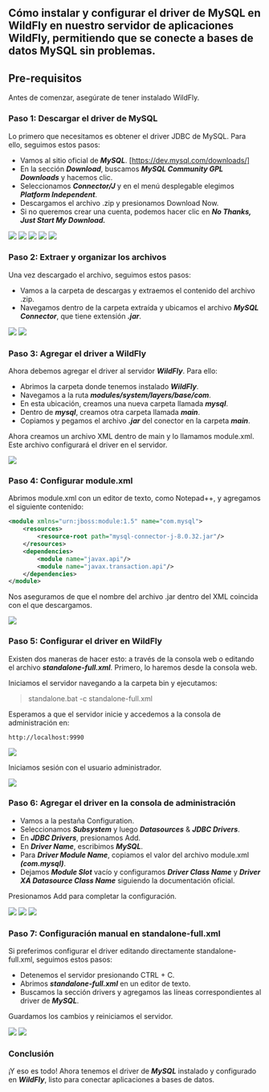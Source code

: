 ## Cómo instalar y configurar el driver de MySQL en WildFly en nuestro servidor de aplicaciones WildFly, permitiendo que se conecte a bases de datos MySQL sin problemas.

## Pre-requisitos
Antes de comenzar, asegúrate de tener instalado WildFly.

### Paso 1: Descargar el driver de MySQL
Lo primero que necesitamos es obtener el driver JDBC de MySQL. Para ello, seguimos estos pasos:

- Vamos al sitio oficial de ***MySQL***. [https://dev.mysql.com/downloads/]
- En la sección ***Download***, buscamos ***MySQL Community GPL Downloads*** y hacemos clic.
- Seleccionamos ***Connector/J*** y en el menú desplegable elegimos ***Platform Independent***.
- Descargamos el archivo .zip y presionamos Download Now.
- Si no queremos crear una cuenta, podemos hacer clic en ***No Thanks, Just Start My Download.***

<img src="./img/img_instalacion/img_01.jpg">
<img src="./img/img_instalacion/img_02.jpg">
<img src="./img/img_instalacion/img_03.jpg">
<img src="./img/img_instalacion/img_04.jpg">
<img src="./img/img_instalacion/img_05.jpg">

### Paso 2: Extraer y organizar los archivos
Una vez descargado el archivo, seguimos estos pasos:

- Vamos a la carpeta de descargas y extraemos el contenido del archivo .zip.
- Navegamos dentro de la carpeta extraída y ubicamos el archivo ***MySQL Connector***, que tiene extensión ***.jar***.
<img src="./img/img_instalacion/img_06.jpg">
<img src="./img/img_instalacion/img_07.jpg">

### Paso 3: Agregar el driver a WildFly
Ahora debemos agregar el driver al servidor ***WildFly***. Para ello:

- Abrimos la carpeta donde tenemos instalado ***WildFly***.
- Navegamos a la ruta ***modules/system/layers/base/com***.
- En esta ubicación, creamos una nueva carpeta llamada ***mysql***.
- Dentro de ***mysql***, creamos otra carpeta llamada ***main***.
- Copiamos y pegamos el archivo ***.jar*** del conector en la carpeta ***main***.

Ahora creamos un archivo XML dentro de main y lo llamamos module.xml. Este archivo configurará el driver en el servidor.

<img src="./img/img_instalacion/img_08.jpg">

### Paso 4: Configurar module.xml
Abrimos module.xml con un editor de texto, como Notepad++, y agregamos el siguiente contenido:

```xml
<module xmlns="urn:jboss:module:1.5" name="com.mysql">
    <resources>
        <resource-root path="mysql-connector-j-8.0.32.jar"/>
    </resources>
    <dependencies>
        <module name="javax.api"/>
        <module name="javax.transaction.api"/>
    </dependencies>
</module>
```

Nos aseguramos de que el nombre del archivo .jar dentro del XML coincida con el que descargamos.

<img src="./img/img_instalacion/img_09.jpg">

### Paso 5: Configurar el driver en WildFly
Existen dos maneras de hacer esto: a través de la consola web o editando el archivo ***standalone-full.xml***. Primero, lo haremos desde la consola web.

Iniciamos el servidor navegando a la carpeta bin y ejecutamos:
>standalone.bat -c standalone-full.xml

Esperamos a que el servidor inicie y accedemos a la consola de administración en:

`http://localhost:9990`


<img src="./img/img_instalacion/img_10.jpg">

Iniciamos sesión con el usuario administrador.

<img src="./img/img_instalacion/img_11.jpg">

### Paso 6: Agregar el driver en la consola de administración
- Vamos a la pestaña Configuration.
- Seleccionamos ***Subsystem*** y luego ***Datasources*** & ***JDBC Drivers***.
- En ***JDBC Drivers***, presionamos Add.
- En ***Driver Name***, escribimos ***MySQL***.
- Para ***Driver Module Name***, copiamos el valor del archivo module.xml ***(com.mysql)***.
- Dejamos ***Module Slot*** vacío y configuramos ***Driver Class Name*** y ***Driver XA Datasource Class Name*** siguiendo la documentación oficial.

Presionamos Add para completar la configuración.

<img src="./img/img_instalacion/img_12.jpg">
<img src="./img/img_instalacion/img_13.jpg">
<img src="./img/img_instalacion/img_14.jpg">

### Paso 7: Configuración manual en standalone-full.xml
Si preferimos configurar el driver editando directamente standalone-full.xml, seguimos estos pasos:

- Detenemos el servidor presionando CTRL + C.
- Abrimos ***standalone-full.xml*** en un editor de texto.
- Buscamos la sección drivers y agregamos las líneas correspondientes al driver de ***MySQL***.

Guardamos los cambios y reiniciamos el servidor.

<img src="./img/img_instalacion/img_15.jpg">
<img src="./img/img_instalacion/img_16.jpg">

### Conclusión
¡Y eso es todo! Ahora tenemos el driver de ***MySQL*** instalado y configurado en ***WildFly***, listo para conectar aplicaciones a bases de datos.


